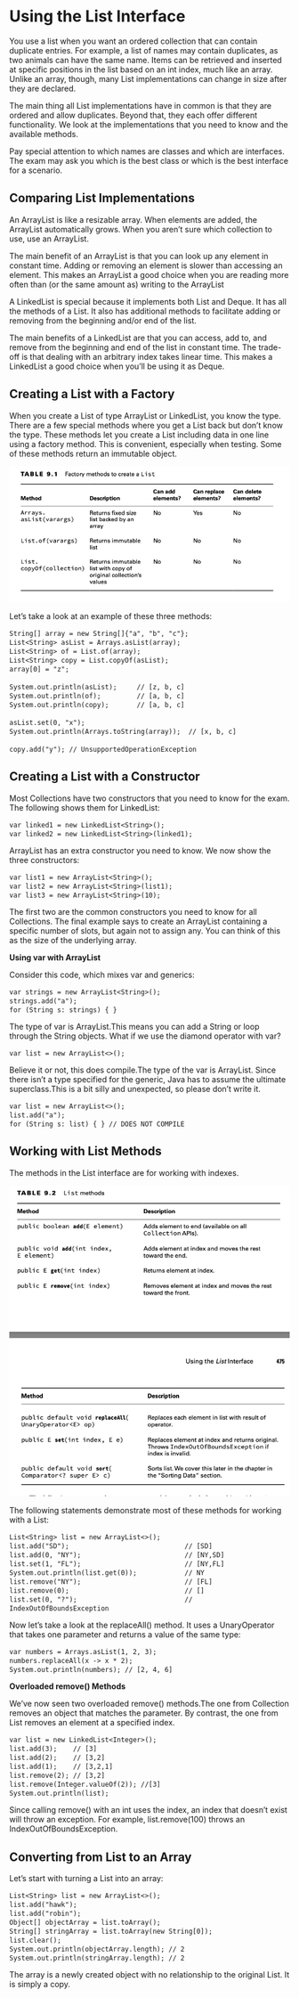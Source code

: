 # Using the List Interface

You use a list when you want an ordered collection that can contain duplicate entries. For example, a list of names may
contain duplicates, as two animals can have the same name. Items can be retrieved and inserted at specific positions in
the list based on an int index, much like an array. Unlike an array, though, many List implementations can change in
size after they are declared.

The main thing all List implementations have in common is that they are ordered and allow duplicates. Beyond that, they
each offer different functionality. We look at the implementations that you need to know and the available methods.

Pay special attention to which names are classes and which are interfaces. The exam may ask you which is the best
class or which is the best interface for a scenario.

## Comparing List Implementations

An ArrayList is like a resizable array. When elements are added, the ArrayList automatically grows. When you aren’t sure
which collection to use, use an ArrayList.

The main benefit of an ArrayList is that you can look up any element in constant time. Adding or removing an element is
slower than accessing an element. This makes an ArrayList a good choice when you are reading more often than (or the
same amount as) writing to the ArrayList

A LinkedList is special because it implements both List and Deque. It has all the methods of a List. It also has
additional methods to facilitate adding or removing from the beginning and/or end of the list.

The main benefits of a LinkedList are that you can access, add to, and remove from the beginning and end of the list in
constant time. The trade-off is that dealing with an arbitrary index takes linear time. This makes a LinkedList a good
choice when you’ll be using it
as Deque.

## Creating a List with a Factory

When you create a List of type ArrayList or LinkedList, you know the type. There are a few special methods where you get
a List back but don’t know the type. These methods let you create a List including data in one line using a factory
method. This is convenient, especially when testing. Some of these methods return an immutable object.

![](../images/factory-methods-to-create-a-list.png)

Let’s take a look at an example of these three methods:

    String[] array = new String[]{"a", "b", "c"};
    List<String> asList = Arrays.asList(array);
    List<String> of = List.of(array);
    List<String> copy = List.copyOf(asList);
    array[0] = "z";

    System.out.println(asList);     // [z, b, c]
    System.out.println(of);         // [a, b, c]
    System.out.println(copy);       // [a, b, c]

    asList.set(0, "x");
    System.out.println(Arrays.toString(array));  // [x, b, c]

    copy.add("y"); // UnsupportedOperationException

## Creating a List with a Constructor

Most Collections have two constructors that you need to know for the exam. The following shows them for LinkedList:

    var linked1 = new LinkedList<String>();
    var linked2 = new LinkedList<String>(linked1);

ArrayList has an extra constructor you need to know. We now show the three constructors:

    var list1 = new ArrayList<String>();
    var list2 = new ArrayList<String>(list1); 
    var list3 = new ArrayList<String>(10);

The first two are the common constructors you need to know for all Collections. The final example says to create an
ArrayList containing a specific number of slots, but again not to assign any. You can think of this as the size of the
underlying array.

**Using var with ArrayList**

Consider this code, which mixes var and generics:

    var strings = new ArrayList<String>(); 
    strings.add("a");
    for (String s: strings) { }

The type of var is ArrayList<String>.This means you can add a String or loop through the String objects. What if we use
the diamond operator with var?

    var list = new ArrayList<>();

Believe it or not, this does compile.The type of the var is ArrayList<Object>. Since there isn’t a type specified for
the generic, Java has to assume the ultimate superclass.This is a bit silly and unexpected, so please don’t write it.

    var list = new ArrayList<>();
    list.add("a");
    for (String s: list) { } // DOES NOT COMPILE

## Working with List Methods

The methods in the List interface are for working with indexes.

![](../images/List-methods.png)

The following statements demonstrate most of these methods for working with a List:

    List<String> list = new ArrayList<>();
    list.add("SD");                             // [SD]
    list.add(0, "NY");                          // [NY,SD]
    list.set(1, "FL");                          // [NY,FL]
    System.out.println(list.get(0));            // NY
    list.remove("NY");                          // [FL]
    list.remove(0);                             // []
    list.set(0, "?");                           // IndexOutOfBoundsException

Now let’s take a look at the replaceAll() method. It uses a UnaryOperator that takes one parameter and returns a value
of the same type:

    var numbers = Arrays.asList(1, 2, 3);
    numbers.replaceAll(x -> x * 2);
    System.out.println(numbers); // [2, 4, 6]

**Overloaded remove() Methods**

We’ve now seen two overloaded remove() methods.The one from Collection removes an object that matches the parameter. By
contrast, the one from List removes an element at a specified index.

    var list = new LinkedList<Integer>();
    list.add(3);    // [3]
    list.add(2);    // [3,2]    
    list.add(1);    // [3,2,1]
    list.remove(2); // [3,2]
    list.remove(Integer.valueOf(2)); //[3]
    System.out.println(list);

Since calling remove() with an int uses the index, an index that doesn’t exist will throw an exception. For example,
list.remove(100) throws an IndexOutOfBoundsException.

## Converting from List to an Array

Let’s start with turning a List into an array:

    List<String> list = new ArrayList<>();
    list.add("hawk");
    list.add("robin");
    Object[] objectArray = list.toArray();
    String[] stringArray = list.toArray(new String[0]);
    list.clear();
    System.out.println(objectArray.length); // 2
    System.out.println(stringArray.length); // 2

The array is a newly created object with no relationship to the original List. It is simply a copy.
